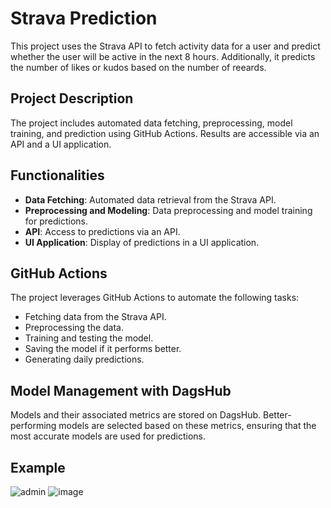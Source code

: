# Strava Prediction

This project uses the Strava API to fetch activity data for a user and predict whether the user will be active in the next 8 hours. Additionally, it predicts the number of likes or kudos based on the number of reeards.

## Project Description

The project includes automated data fetching, preprocessing, model training, and prediction using GitHub Actions. Results are accessible via an API and a UI application.

## Functionalities

- **Data Fetching**: Automated data retrieval from the Strava API.
- **Preprocessing and Modeling**: Data preprocessing and model training for predictions.
- **API**: Access to predictions via an API.
- **UI Application**: Display of predictions in a UI application.

## GitHub Actions

The project leverages GitHub Actions to automate the following tasks:
- Fetching data from the Strava API.
- Preprocessing the data.
- Training and testing the model.
- Saving the model if it performs better.
- Generating daily predictions.

## Model Management with DagsHub

Models and their associated metrics are stored on DagsHub. Better-performing models are selected based on these metrics, ensuring that the most accurate models are used for predictions.

## Example

  ![admin](https://github.com/user-attachments/assets/c949fb68-e4e0-434e-8b4b-72ce1ec56d36)
  ![image](https://github.com/user-attachments/assets/61aa777c-3d80-4f96-8a9a-9c44f434511b)
  
  


  
